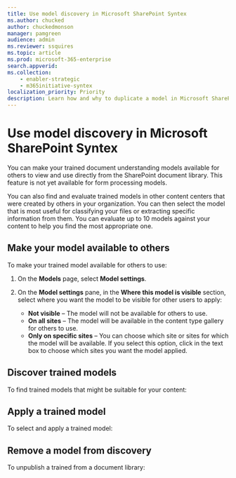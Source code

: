 ```yaml
---
title: Use model discovery in Microsoft SharePoint Syntex
ms.author: chucked
author: chuckedmonson
manager: pamgreen
audience: admin
ms.reviewer: ssquires
ms.topic: article
ms.prod: microsoft-365-enterprise
search.appverid: 
ms.collection: 
    - enabler-strategic
    - m365initiative-syntex
localization_priority: Priority
description: Learn how and why to duplicate a model in Microsoft SharePoint Syntex.
---
```


# Use model discovery in Microsoft SharePoint Syntex

You can make your trained document understanding models available for others to view and use directly from the SharePoint document library. This feature is not yet available for form processing models.

You can also find and evaluate trained models in other content centers that were created by others in your organization. You can then select the model that is most useful for classifying your files or extracting specific information from them. You can evaluate up to 10 models against your content to help you find the most appropriate one.

## Make your model available to others

To make your trained model available for others to use:

1. On the **Models** page, select **Model settings**.

2. On the **Model settings** pane, in the **Where this model is visible** section, select where you want the model to be visible for other users to apply:

   - **Not visible** – The model will not be available for others to use.
   - **On all sites** – The model will be available in the content type gallery for others to use.
   - **Only on specific sites** – You can choose which site or sites for which the model will be available. If you select this option, click in the text box to choose which sites you want the model applied.

## Discover trained models

To find trained models that might be suitable for your content:


## Apply a trained model

To select and apply a trained model:


## Remove a model from discovery

To unpublish a trained from a document library:



